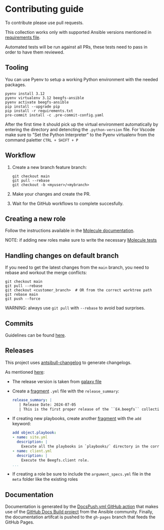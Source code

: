 # Contributing guide

To contribute please use pull requests.

This collection works only with supported Ansible versions mentioned in [requirements file](requirements.txt).

Automated tests will be run against all PRs, these tests need to pass in order to have them reviewed.

## Tooling

You can use Pyenv to setup a working Python environment with the needed packages.

```text
pyenv install 3.12
pyenv virtualenv 3.12 beegfs-ansible
pyenv activate beegfs-ansible
pip install --upgrade pip
pip install -r requirements.txt
pre-commit install -c .pre-commit-config.yaml
```

After the first time it should pick up the virtual environment automatically by entering the directory and detencting the `.python-version` file.
For Vscode make sure to "Set the Python Interpreter" to the Pyenv virtualenv from the command paletter `CTRL + SHIFT + P`

## Workflow

1. Create a new branch feature branch:

    ```text
    git checkout main
    git pull --rebase
    git checkout -b <myuser>/<mybranch>
    ```

2. Make your changes and create the PR.
3. Wait for the GitHub workflows to complete succesfully.

## Creating a new role

Follow the instructions available in the [Molecule documentation](https://ansible.readthedocs.io/projects/molecule/getting-started/).

NOTE: if adding new roles make sure to write the necessary [Molecule tests](extensions/molecule)

## Handling changes on default branch

If you need to get the latest changes from the `main` branch, you need to rebase and workout the merge conflicts:

```text
git checkout main
git pull --rebase
git checkout <customer_branch>  # OR from the correct worktree path
git rebase main
git push --force
```

WARNING: always use `git pull` with `--rebase` to avoid bad surprises.

## Commits

Guidelines can be found [here](https://www.conventionalcommits.org/).

## Releases

This project uses [antsibull-changelog](https://docs.ansible.com/ansible/latest/dev_guide/developing_collections_changelogs.html#generating-changelogs) to generate changelogs.

As mentioned [here](https://github.com/ansible-community/antsibull-changelog/blob/main/docs/changelogs.md):

* The release version is taken from [galaxy file](galaxy.yml)
* Create a [fragment](changelogs/fragments/) `.yml` file with the `release_summary`:

  ``` yml
  release_summary: |
     | Release Date: 2024-07-05
     | This is the first proper release of the ``E4.beegfs`` collection
  ```

* If creating new playbooks, create another [fragment](changelogs/fragments/) with the `add` keyword:

  ``` yml
  add object.playbook:
  - name: site.yml
    description: |
      Execute all the playbooks in `playbooks/` directory in the correct order to deploy a Beegfs cluster.
  - name: client.yml
    description: |
      Execute the Beegfs.client role.
  ...
  ```

* If creating a role be sure to include the `argument_specs.yml` file in the `meta` folder like the existing roles

## Documentation

Documentation is generated by the [DocsPush.yml GitHub action](.github/workflows/DocsPush.yml) that makes use of the [GitHub Docs Build project](https://github.com/ansible-community/github-docs-build) from the Ansible community.
Finally, the documentation artifcat is pushed to the `gh-pages` branch that feeds the GitHub Pages.
